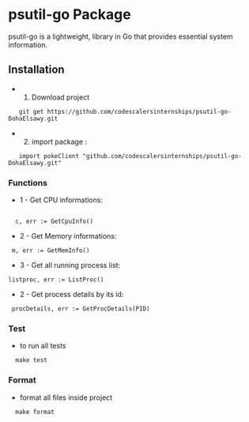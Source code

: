 
# psutil-go Package 
psutil-go is a lightweight, library in Go that provides essential system information.

## Installation 
- 1. Download project
```golang
   git get https://github.com/codescalersinternships/psutil-go-DohaElsawy.git
```
- 2. import package :
```golang
   import pokeClient "github.com/codescalersinternships/psutil-go-DohaElsawy.git"
```
### Functions
- 1 -  Get CPU informations:
```golang

  c, err := GetCpuInfo()
```

- 2 - Get Memory informations:
 ```golang
  m, err := GetMemInfo()
```

- 3 - Get all running process list:
 ```golang
 listproc, err := ListProc()
```

- 2 - Get process details by its id:
 ```golang
  procDetails, err := GetProcDetails(PID)
```

### Test
- to run all tests
```golang
  make test
```
### Format
- format all files inside project
```golang
  make format
```
